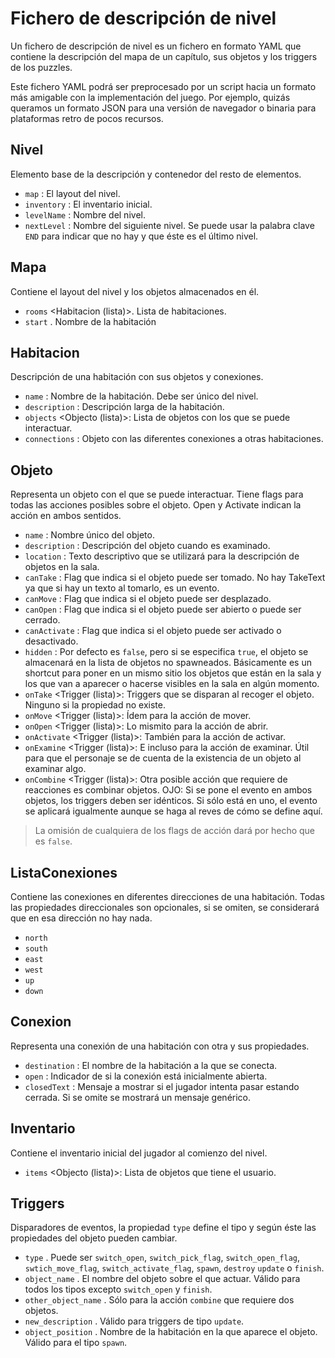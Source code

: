 Fichero de descripción de nivel
===============================

Un fichero de descripción de nivel es un fichero en formato YAML que contiene la descripción del
mapa de un capítulo, sus objetos y los triggers de los puzzles.

Este fichero YAML podrá ser preprocesado por un script hacia un formato más amigable con la implementación
del juego. Por ejemplo, quizás queramos un formato JSON para una versión de navegador o binaria para
plataformas retro de pocos recursos.

Nivel
-----

Elemento base de la descripción y contenedor del resto de elementos.

- `map` <Mapa>: El layout del nivel.
- `inventory` <Inventario>: El inventario inicial.
- `levelName` <string>: Nombre del nivel.
- `nextLevel` <string>: Nombre del siguiente nivel. Se puede usar la palabra clave
`END` para indicar que no hay y que éste es el último nivel.

Mapa
----

Contiene el layout del nivel y los objetos almacenados en él.

- `rooms` <Habitacion (lista)>. Lista de habitaciones.
- `start` <string>. Nombre de la habitación

Habitacion
----------

Descripción de una habitación con sus objetos y conexiones.

- `name` <string>: Nombre de la habitación. Debe ser único del nivel.
- `description` <string>: Descripción larga de la habitación.
- `objects` <Objecto (lista)>: Lista de objetos con los que se puede interactuar.
- `connections` <ListaConexiones>: Objeto con las diferentes conexiones a otras habitaciones.

Objeto
------

Representa un objeto con el que se puede interactuar. Tiene flags para todas las acciones posibles sobre
el objeto. Open y Activate indican la acción en ambos sentidos.

- `name` <string>: Nombre único del objeto.
- `description` <string>: Descripción del objeto cuando es examinado.
- `location` <string>: Texto descriptivo que se utilizará para la descripción de objetos en la sala.
- `canTake` <bool>: Flag que indica si el objeto puede ser tomado. No hay TakeText ya que si hay un texto al tomarlo, es un evento.
- `canMove` <bool>: Flag que indica si el objeto puede ser desplazado.
- `canOpen` <bool>: Flag que indica si el objeto puede ser abierto o puede ser cerrado.
- `canActivate` <bool>: Flag que indica si el objeto puede ser activado o desactivado.
- `hidden` <bool>: Por defecto es `false`, pero si se especifica `true`, el objeto se almacenará
en la lista de objetos no spawneados. Básicamente es un shortcut para poner en un mismo sitio los
objetos que están en la sala y los que van a aparecer o hacerse visibles en la sala en algún momento.
- `onTake` <Trigger (lista)>: Triggers que se disparan al recoger el objeto. Ninguno si la
propiedad no existe.
- `onMove` <Trigger (lista)>: Ídem para la acción de mover.
- `onOpen` <Trigger (lista)>: Lo mismito para la acción de abrir.
- `onActivate` <Trigger (lista)>: También para la acción de activar.
- `onExamine` <Trigger (lista)>: E incluso para la acción de examinar. Útil para que el personaje se
de cuenta de la existencia de un objeto al examinar algo.
- `onCombine` <Trigger (lista)>: Otra posible acción que requiere de reacciones es combinar objetos.
OJO: Si se pone el evento en ambos objetos, los triggers deben ser idénticos. Si sólo está en uno, el
evento se aplicará igualmente aunque se haga al reves de cómo se define aquí.

> La omisión de cualquiera de los flags de acción dará por hecho que es `false`.

ListaConexiones
---------------

Contiene las conexiones en diferentes direcciones de una habitación. Todas las propiedades direccionales
son opcionales, si se omiten, se considerará que en esa dirección no hay nada.

- `north` <Conexion>
- `south` <Conexion>
- `east` <Conexion>
- `west` <Conexion>
- `up` <Conexion>
- `down` <Conexion>

Conexion
--------

Representa una conexión de una habitación con otra y sus propiedades.

- `destination` <string>: El nombre de la habitación a la que se conecta.
- `open` <bool>: Indicador de si la conexión está inicialmente abierta.
- `closedText` <string>: Mensaje a mostrar si el jugador intenta pasar estando cerrada. Si se
omite se mostrará un mensaje genérico.

Inventario
----------

Contiene el inventario inicial del jugador al comienzo del nivel.

- `items` <Objecto (lista)>: Lista de objetos que tiene el usuario.

Triggers
--------

Disparadores de eventos, la propiedad `type` define el tipo y según éste las propiedades del objeto
pueden cambiar.

- `type` <string>. Puede ser `switch_open`, `switch_pick_flag`, `switch_open_flag`, `swtich_move_flag`, `switch_activate_flag`, `spawn`, `destroy` `update` o `finish`.
- `object_name` <string>. El nombre del objeto sobre el que actuar. Válido para todos los tipos excepto `switch_open` y `finish`.
- `other_object_name` <string>. Sólo para la acción `combine` que requiere dos objetos.
- `new_description` <string>. Válido para triggers de tipo `update`.
- `object_position` <string>. Nombre de la habitación en la que aparece el objeto. Válido para el tipo `spawn`.

